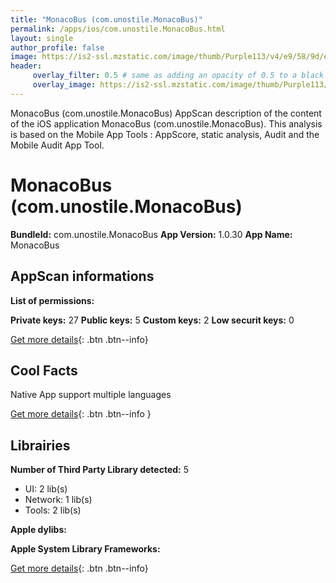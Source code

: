 ```yaml
---
title: "MonacoBus (com.unostile.MonacoBus)"
permalink: /apps/ios/com.unostile.MonacoBus.html
layout: single
author_profile: false
image: https://is2-ssl.mzstatic.com/image/thumb/Purple113/v4/e9/58/9d/e9589d21-6b03-00d2-bd2b-17fa0376a74c/AppIcon-0-1x_U007emarketing-0-0-85-220-5.png/512x512bb.jpg
header: 
     overlay_filter: 0.5 # same as adding an opacity of 0.5 to a black background
     overlay_image: https://is2-ssl.mzstatic.com/image/thumb/Purple113/v4/e9/58/9d/e9589d21-6b03-00d2-bd2b-17fa0376a74c/AppIcon-0-1x_U007emarketing-0-0-85-220-5.png/512x512bb.jpg
---
```

MonacoBus (com.unostile.MonacoBus) AppScan description of the content of the iOS application MonacoBus (com.unostile.MonacoBus). This analysis is based on the Mobile App Tools : AppScore, static analysis, Audit and the Mobile Audit App Tool.

# MonacoBus (com.unostile.MonacoBus)

**BundleId:** com.unostile.MonacoBus
**App Version:** 1.0.30
**App Name:** MonacoBus


## AppScan informations 

**List of permissions:** 
  
  
**Private keys:** 27
**Public keys:** 5
**Custom keys:** 2
**Low securit keys:** 0
  
[Get more details](/pricing.html){: .btn .btn--info}

## Cool Facts

Native App
support multiple languages
  
[Get more details](/pricing.html){: .btn .btn--info }

## Librairies 
**Number of Third Party Library detected:** 5
- UI: 2 lib(s)
- Network: 1 lib(s)
- Tools: 2 lib(s)


**Apple dylibs:**


**Apple System Library Frameworks:**


  
[Get more details](/pricing.html){: .btn .btn--info}

